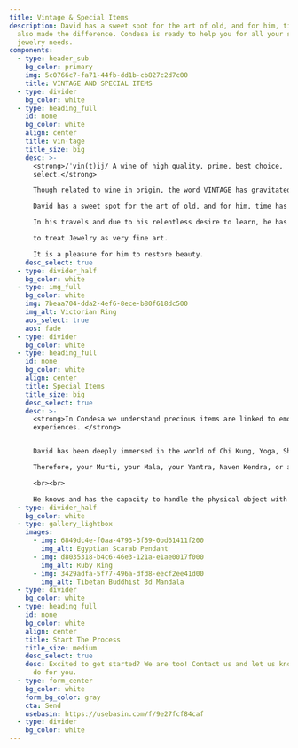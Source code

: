 ```yaml
---
title: Vintage & Special Items
description: David has a sweet spot for the art of old, and for him, time has
  also made the difference. Condesa is ready to help you for all your special
  jewelry needs.
components:
  - type: header_sub
    bg_color: primary
    img: 5c0766c7-fa71-44fb-dd1b-cb827c2d7c00
    title: VINTAGE AND SPECIAL ITEMS
  - type: divider
    bg_color: white
  - type: heading_full
    id: none
    bg_color: white
    align: center
    title: vin·tage
    title_size: big
    desc: >-
      <strong>/ˈvin(t)ij/ A wine of high quality, prime, best choice,
      select.</strong>

      Though related to wine in origin, the word VINTAGE has gravitated to the meaning of “good old”, of heirloom, and encompasses characteristics of dignity, legacy, and craftsmanship; the kind of value that is only acquired through time. <br><br>

      David has a sweet spot for the art of old, and for him, time has also made the difference. 		

      In his travels and due to his relentless desire to learn, he has developed a fascination and the skills 

      to treat Jewelry as very fine art.

      It is a pleasure for him to restore beauty.
    desc_select: true
  - type: divider_half
    bg_color: white
  - type: img_full
    bg_color: white
    img: 7beaa704-dda2-4ef6-8ece-b80f618dc500
    img_alt: Victorian Ring
    aos_select: true
    aos: fade
  - type: divider
    bg_color: white
  - type: heading_full
    id: none
    bg_color: white
    align: center
    title: Special Items
    title_size: big
    desc_select: true
    desc: >-
      <strong>In Condesa we understand precious items are linked to emotions and
      experiences. </strong>


      David has been deeply immersed in the world of Chi Kung, Yoga, Shamanism and Meditation, for the last 4 decades. Always interested in the works of the mind and spirit, human evolution, and integral development with the cosmos. <br><br>

      Therefore, your Murti, your Mala, your Yantra, Naven Kendra, or any item of spiritual item with management of energy is in the best hands. In all cases he is closely supervising and many times even working on it himself to make sure nothing disturbs the charge it holds. 

      <br><br>

      He knows and has the capacity to handle the physical object with full respect and care for the spiritual energy in it.
  - type: divider_half
    bg_color: white
  - type: gallery_lightbox
    images:
      - img: 6849dc4e-f0aa-4793-3f59-0bd61411f200
        img_alt: Egyptian Scarab Pendant
      - img: d8035318-b4c6-46e3-121a-e1ae0017f000
        img_alt: Ruby Ring
      - img: 3429adfa-5f77-496a-dfd8-eecf2ee41d00
        img_alt: Tibetan Buddhist 3d Mandala
  - type: divider
    bg_color: white
  - type: heading_full
    id: none
    bg_color: white
    align: center
    title: Start The Process
    title_size: medium
    desc_select: true
    desc: Excited to get started? We are too! Contact us and let us know what we can
      do for you.
  - type: form_center
    bg_color: white
    form_bg_color: gray
    cta: Send
    usebasin: https://usebasin.com/f/9e27fcf84caf
  - type: divider
    bg_color: white
---
```

